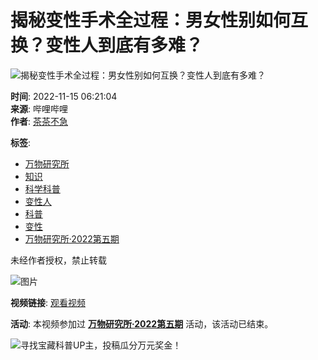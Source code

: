 # 揭秘变性手术全过程：男女性别如何互换？变性人到底有多难？

![揭秘变性手术全过程：男女性别如何互换？变性人到底有多难？](//i1.hdslb.com/bfs/archive/c9c69245fce615377f489fa225a8b55e185d5282.jpg@518w_290h_1c_!web-video-share-cover.webp)

**时间**: 2022-11-15 06:21:04  
**来源**: 哔哩哔哩  
**作者**: [茶茶不急](//space.bilibili.com/1322966135)  

**标签**: 
- [万物研究所](https://m.bilibili.com/topic-detail?topic_id=11463&topic_name=%E4%B8%87%E7%89%A9%E7%A0%94%E7%A9%B6%E6%89%80&spm_id_from=333.788.top.function_card.click)
- [知识](//www.bilibili.com/v/knowledge/)
- [科学科普](//www.bilibili.com/v/knowledge/science)
- [变性人](//search.bilibili.com/all?keyword=%E5%8F%98%E6%80%A7%E4%BA%BA&from_source=video_tag)
- [科普](//search.bilibili.com/all?keyword=%E7%A7%91%E6%99%AE&from_source=video_tag)
- [变性](//search.bilibili.com/all?keyword=%E5%8F%98%E6%80%A7&from_source=video_tag)
- [万物研究所·2022第五期](//search.bilibili.com/all?keyword=%E4%B8%87%E7%89%A9%E7%A0%94%E7%A9%B6%E6%89%80%C2%B72022%E7%AC%AC%E4%BA%94%E6%9C%9F&from_source=video_tag)

未经作者授权，禁止转载

![图片](//i2.hdslb.com/bfs/face/cb8366ed44185d3fa2c19deede940eb42c3f0cef.jpg@96w.webp)

**视频链接**: [观看视频](https://www.bilibili.com/video/BV1kp4y1P7F2)

**活动**: 本视频参加过 **[万物研究所·2022第五期](https://m.bilibili.com/topic-detail?topic_id=11463&topic_name=%E4%B8%87%E7%89%A9%E7%A0%94%E7%A9%B6%E6%89%80&spm_id_from=333.788.top.function_card.click)** 活动，该活动已结束。

![寻找宝藏科普UP主，投稿瓜分万元奖金！](//i0.hdslb.com/bfs/activity-plat/52738bf04260501be1b7939b5fe76ee1800e37d5.jpg@640w_200h_!web-video-activity-cover.webp)